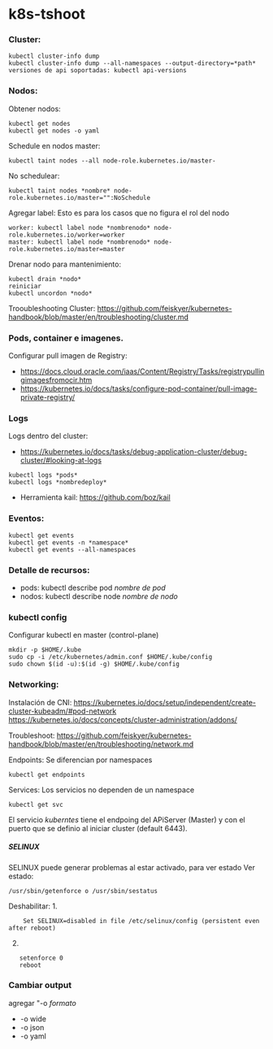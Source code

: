# k8s-tshoot

### Cluster:
```
kubectl cluster-info dump 
kubectl cluster-info dump --all-namespaces --output-directory=*path*
versiones de api soportadas: kubectl api-versions 
```

### Nodos:
Obtener nodos:
```
kubectl get nodes 
kubectl get nodes -o yaml 
```

Schedule en nodos master:
```
kubectl taint nodes --all node-role.kubernetes.io/master-
```

No schedulear:
```
kubectl taint nodes *nombre* node-role.kubernetes.io/master="":NoSchedule
```

Agregar label:  Esto es para los casos que no figura el rol del nodo
```
worker: kubectl label node *nombrenodo* node-role.kubernetes.io/worker=worker
master: kubectl label node *nombrenodo* node-role.kubernetes.io/master=master
```

Drenar nodo para mantenimiento:
```
kubectl drain *nodo* 
reiniciar
kubectl uncordon *nodo*
```

Trooubleshooting Cluster:
https://github.com/feiskyer/kubernetes-handbook/blob/master/en/troubleshooting/cluster.md 

### Pods, container e imagenes.
Configurar pull imagen de Registry:
*  https://docs.cloud.oracle.com/iaas/Content/Registry/Tasks/registrypullingimagesfromocir.htm 
* https://kubernetes.io/docs/tasks/configure-pod-container/pull-image-private-registry/


### Logs
Logs dentro del cluster:
* https://kubernetes.io/docs/tasks/debug-application-cluster/debug-cluster/#looking-at-logs

```
kubectl logs *pods*
kubectl logs *nombredeploy*
```
* Herramienta kail: https://github.com/boz/kail 

### Eventos:
```
kubectl get events
kubectl get events -n *namespace*
kubectl get events --all-namespaces
```


### Detalle de recursos:
* pods: kubectl describe pod *nombre de pod*
* nodos: kubectl describe node *nombre de nodo*

### kubectl config
Configurar kubectl en master (control-plane)
```
mkdir -p $HOME/.kube
sudo cp -i /etc/kubernetes/admin.conf $HOME/.kube/config
sudo chown $(id -u):$(id -g) $HOME/.kube/config
```

### Networking:
Instalación de CNI: https://kubernetes.io/docs/setup/independent/create-cluster-kubeadm/#pod-network
https://kubernetes.io/docs/concepts/cluster-administration/addons/

Troubleshoot: 
https://github.com/feiskyer/kubernetes-handbook/blob/master/en/troubleshooting/network.md

Endpoints:
Se diferencian por namespaces
```
kubectl get endpoints
```

Services:
Los servicios no dependen de un namespace
```
kubectl get svc
```
El servicio *kuberntes* tiene el endpoing del APiServer (Master) y con el puerto que se definio al iniciar cluster (default 6443).

##### SELINUX 
SELINUX puede generar problemas al estar activado, para ver estado
Ver estado:
```
/usr/sbin/getenforce o /usr/sbin/sestatus
```
Deshabilitar:
1.
```
    Set SELINUX=disabled in file /etc/selinux/config (persistent even after reboot)
```
2.
```
   setenforce 0
   reboot
```




### Cambiar output
 agregar "-o *formato*
 * -o wide
 * -o json
 * -o yaml

